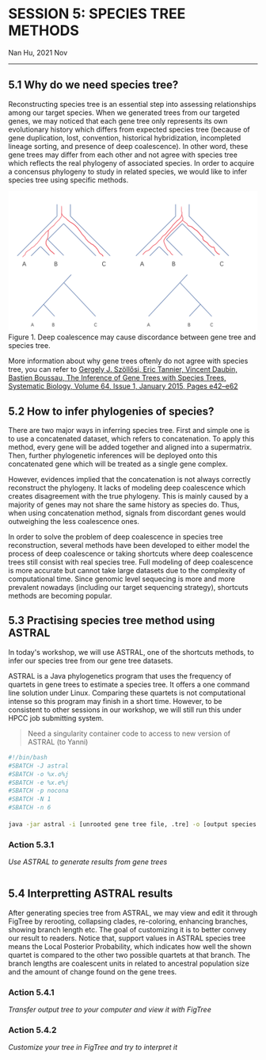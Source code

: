 # SESSION 5: SPECIES TREE METHODS
Nan Hu, 2021 Nov

---

## 5.1 Why do we need species tree?
Reconstructing species tree is an essential step into assessing relationships among our target species. When we generated trees from our targeted genes, we may noticed that each gene tree only represents its own evolutionary history which differs from expected species tree (because of gene duplication, lost, convention, historical hybridization, incompleted lineage sorting, and presence of deep coalescence). In other word, these gene trees may differ from each other and not agree with species tree which reflects the real phylogeny of associated species. In order to acquire a concensus phylogeny to study in related species, we would like to infer species tree using specific methods.

![Figure1DeepCoalescence](https://github.com/gudusanjiao/targetseqphylo/blob/main/miscellaneous/pic2.png "Fig1")
Figure 1. Deep coalescence may cause discordance between gene tree and species tree.

More information about why gene trees oftenly do not agree with species tree, you can refer to [Gergely J. Szöllősi, Eric Tannier, Vincent Daubin, Bastien Boussau, The Inference of Gene Trees with Species Trees, Systematic Biology, Volume 64, Issue 1, January 2015, Pages e42–e62](https://doi.org/10.1093/sysbio/syu048)
## 5.2 How to infer phylogenies of species?
There are two major ways in inferring species tree. First and simple one is to use a concatenated dataset, which refers to concatenation. To apply this method, every gene will be added together and aligned into a supermatrix. Then, further phylogenetic inferences will be deployed onto this concatenated gene which will be treated as a single gene complex. 

However, evidences implied that the concatenation is not always correctly reconstruct the phylogeny. It lacks of modeling deep coalescence which creates disagreement with the true phylogeny. This is mainly caused by a majority of genes may not share the same history as species do. Thus, when using concatenation method, signals from discordant genes would outweighing the less coalescence ones.

In order to solve the problem of deep coalescence in species tree reconstruction, several methods have been developed to either model the process of deep coalescence or taking shortcuts where deep coalescence trees still consist with real species tree. Full modeling of deep coalescence is more accurate but cannot take large datasets due to the complexity of computational time. Since genomic level sequecing is more and more prevalent nowadays (including our target sequencing strategy), shortcuts methods are becoming popular.

## 5.3 Practising species tree method using ASTRAL
In today's workshop, we will use ASTRAL, one of the shortcuts methods, to infer our species tree from our gene tree datasets. 

ASTRAL is a Java phylogenetics program that uses the frequency of quartets in gene trees to estimate a species tree. It offers a one command line solution under Linux. Comparing these quartets is not computational intense so this program may finish in a short time. However, to be consistent to other sessions in our workshop, we will still run this under HPCC job submitting system.
> Need a singularity container code to access to new version of ASTRAL (to Yanni)
```bash
#!/bin/bash
#SBATCH -J astral
#SBATCH -o %x.o%j
#SBATCH -e %x.e%j
#SBATCH -p nocona
#SBATCH -N 1
#SBATCH -n 6

java -jar astral -i [unrooted gene tree file, .tre] -o [output species tree file, .tre]
```

### Action 5.3.1
*Use ASTRAL to generate results from gene trees*
```

```

## 5.4 Interpretting ASTRAL results
After generating species tree from ASTRAL, we may view and edit it through FigTree by rerooting, collapsing clades, re-coloring, enhancing branches, showing branch length etc. The goal of customizing it is to better convey our result to readers. Notice that, support values in ASTRAL species tree means the Local Posterior Probability, which indicates how well the shown quartet is compared to the other two possible quartets at that branch. The branch lengths are coalescent units in related to ancestral population size and the amount of change found on the gene trees.

### Action 5.4.1
*Transfer output tree to your computer and view it with FigTree*

### Action 5.4.2
*Customize your tree in FigTree and try to interpret it*


